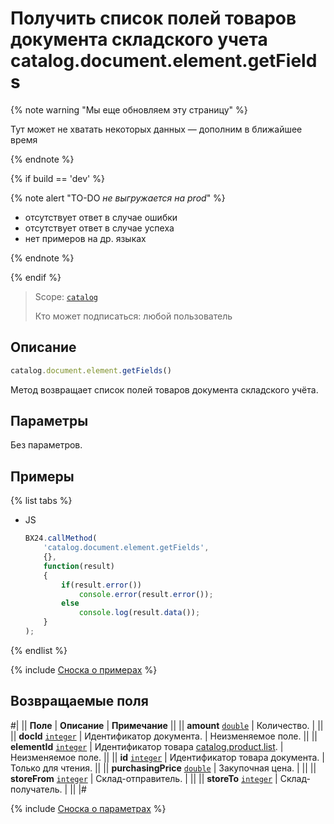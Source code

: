 # Получить список полей товаров документа складского учета catalog.document.element.getFields

{% note warning "Мы еще обновляем эту страницу" %}

Тут может не хватать некоторых данных — дополним в ближайшее время

{% endnote %}

{% if build == 'dev' %}

{% note alert "TO-DO _не выгружается на prod_" %}

- отсутствует ответ в случае ошибки
- отсутствует ответ в случае успеха
- нет примеров на др. языках
  
{% endnote %}

{% endif %}

> Scope: [`catalog`](../../../scopes/permissions.md)
>
> Кто может подписаться: любой пользователь

## Описание

```js
catalog.document.element.getFields()
```

Метод возвращает список полей товаров документа складского учёта.

## Параметры

Без параметров.

## Примеры

{% list tabs %}

- JS

    ```js
    BX24.callMethod(
        'catalog.document.element.getFields',
        {},
        function(result)
        {
            if(result.error())
                console.error(result.error());
            else
                console.log(result.data());
        }
    );
    ```

{% endlist %}

{% include [Сноска о примерах](../../../../_includes/examples.md) %}

## Возвращаемые поля

#|
|| **Поле** | **Описание** | **Примечание** ||
|| **amount** 
[`double`](../../../data-types.md) | Количество. | ||
|| **docId** 
[`integer`](../../../data-types.md) | Идентификатор документа. | Неизменяемое поле. ||
|| **elementId** 
[`integer`](../../../data-types.md) | Идентификатор товара [catalog.product.list](../../../catalog/product/catalog-product-list.md). | Неизменяемое поле. ||
|| **id** 
[`integer`](../../../data-types.md) | Идентификатор товара документа. | Только для чтения. ||
|| **purchasingPrice** 
[`double`](../../../data-types.md) | Закупочная цена. | ||
|| **storeFrom** 
[`integer`](../../../data-types.md) | Склад-отправитель. | ||
|| **storeTo** 
[`integer`](../../../data-types.md) | Склад-получатель. | ||
|#

{% include [Сноска о параметрах](../../../../_includes/required.md) %}
